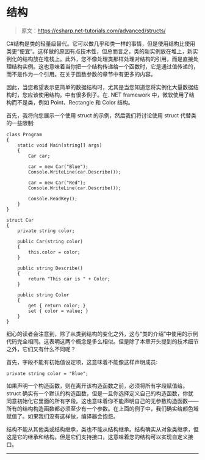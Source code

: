 # 结构

> 原文：<https://csharp.net-tutorials.com/advanced/structs/>

C#结构是类的轻量级替代。它可以做几乎和类一样的事情，但是使用结构比使用类更“便宜”。这样做的原因有点技术性，但总而言之，类的新实例放在堆上，新实例化的结构放在堆栈上。此外，您不像处理类那样处理对结构的引用，而是直接处理结构实例。这也意味着当你把一个结构传递给一个函数时，它是通过值传递的，而不是作为一个引用。在关于函数参数的章节中有更多的内容。

因此，当您希望表示更简单的数据结构时，尤其是当您知道您将实例化大量数据结构时，您应该使用结构。中有很多例子。在. NET framework 中，微软使用了结构而不是类，例如 Point、Rectangle 和 Color 结构。

首先，我将向您展示一个使用 struct 的示例，然后我们将讨论使用 struct 代替类的一些限制:

```
class Program
{
    static void Main(string[] args)
    {
        Car car;

        car = new Car("Blue");
        Console.WriteLine(car.Describe());

        car = new Car("Red");
        Console.WriteLine(car.Describe());

        Console.ReadKey();
    }
}

struct Car
{
    private string color;

    public Car(string color)
    {
        this.color = color;
    }

    public string Describe()
    {
        return "This car is " + Color;
    }

    public string Color
    {
        get { return color; }
        set { color = value; }
    }
}
```

细心的读者会注意到，除了从类到结构的变化之外，这与“类的介绍”中使用的示例代码完全相同。这表明这两个概念是多么相似。但是除了本章开头提到的技术细节之外，它们又有什么不同呢？

首先，字段不能有初始值设定项，这意味着不能像这样声明成员:

<input type="hidden" name="IL_IN_ARTICLE">

```
private string color = "Blue";
```

如果声明一个构造函数，则在离开该构造函数之前，必须将所有字段赋值给。struct 确实有一个默认的构造函数，但是一旦你选择定义自己的构造函数，你就同意初始化它里面的所有字段。这也意味着你不能声明自己的无参数构造函数——所有的结构构造函数都必须至少有一个参数。在上面的例子中，我们确实给颜色域赋值了。如果我们没有这样做，编译器会抱怨。

结构不能从其他类或结构继承，类也不能从结构继承。结构确实从对象类继承，但这是它的继承和结构。但是它们支持接口，这意味着您的结构可以实现自定义接口。

* * *